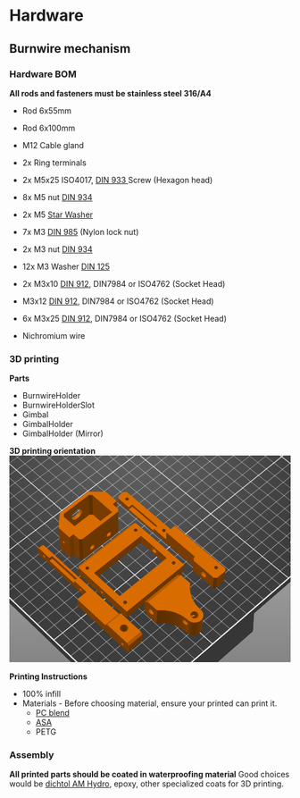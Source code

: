 # Hardware

## Burnwire mechanism

### Hardware BOM

**All rods and fasteners must be stainless steel 316/A4**

* Rod 6x55mm
* Rod 6x100mm
* M12 Cable gland
* 2x Ring terminals
* 2x M5x25 ISO4017, [DIN 933 ](https://accu-components.com/us/full-thread-hexagon-bolts/19162-SEBF-M5-25-A4)  Screw (Hexagon head)
* 8x M5 nut [DIN 934](https://accu-components.com/us/hexagon-nuts/7910-HPN-M5-A4)
* 2x M5 [Star Washer](https://accu-components.com/us/external-fine-tooth-locking-washers/63131-HLFW-M5-A4)
* 7x M3 [DIN 985](https://accu-components.com/us/hexagon-nylon-locking-nuts/7957-HNN-M3-A4) (Nylon lock nut)
* 2x M3 nut [DIN 934](https://accu-components.com/us/hexagon-nuts/7907-HPN-M3-A4)
* 12x M3 Washer [DIN 125](https://accu-components.com/us/metric-flat-washers/72508-HPW-M3-A4)
* 2x M3x10 [DIN 912](https://accu-components.com/us/metric-cap-head-screws/3975-SSCF-M3-10-A4), DIN7984 or ISO4762 (Socket Head)
* M3x12 [DIN 912](https://accu-components.com/us/metric-cap-head-screws/3976-SSCF-M3-12-A4), DIN7984 or ISO4762 (Socket Head)
* 6x M3x25 [DIN 912](https://accu-components.com/us/metric-cap-head-screws/642040-SSCF-M3-25-A4), DIN7984 or ISO4762 (Socket Head)

* Nichromium wire

### 3D printing 

**Parts**
* BurnwireHolder
* BurnwireHolderSlot
* Gimbal
* GimbalHolder
* GimbalHolder (Mirror)

**3D printing orientation**
![Parts](.gitbook/assets/printing_orientation.png)

**Printing Instructions**
* 100% infill
* Materials - Before choosing material, ensure your printed can print it. 
  * [PC blend](https://www.prusa3d.com/product/prusament-pc-blend-natural-970g/#printing-setup)
  * [ASA](https://www.prusa3d.com/product/prusament-asa-natural-850g/)
  * PETG

### Assembly

**All printed parts should be coated in waterproofing material**
Good choices would be [dichtol AM Hydro](https://diamant-polymer.de/en/shop/dichtol/am-hydro/), epoxy, other specialized coats for 3D printing.
